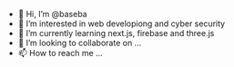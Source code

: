 - 👋 Hi, I’m @baseba
- 👀 I’m interested in web developiong and cyber security
- 🌱 I’m currently learning next.js, firebase and three.js
- 💞️ I’m looking to collaborate on ...
- 📫 How to reach me ...

<!---
baseba/baseba is a ✨ special ✨ repository because its `README.md` (this file) appears on your GitHub profile.
You can click the Preview link to take a look at your changes.
--->
